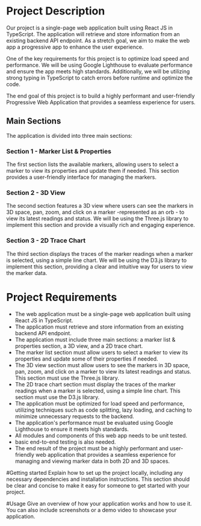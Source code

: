 # Project Description
Our project is a single-page web application built using React JS in TypeScript. 
The application will retrieve and store information from an existing backend API endpoint. 
As a stretch goal, we aim to make the web app a progressive app to enhance the user experience.

One of the key requirements for this project is to optimize load speed and performance. 
We will be using Google Lighthouse to evaluate performance and ensure the app meets high standards.
Additionally, we will be utilizing strong typing in TypeScript to catch errors before runtime and optimize the code.

The end goal of this project is to build a highly performant and user-friendly Progressive Web Application that provides a seamless experience for users.

## Main Sections
The application is divided into three main sections:

### Section 1 - Marker List & Properties
The first section lists the available markers, allowing users to select a marker to view its properties and update them if needed. 
This section provides a user-friendly interface for managing the markers.

### Section 2 - 3D View
The second section features a 3D view where users can see the markers in 3D space, pan, zoom, and click on a marker -represented as an orb - to view its latest readings and status. 
We will be using the Three.js library to implement this section and provide a visually rich and engaging experience.

### Section 3 - 2D Trace Chart
The third section displays the traces of the marker readings when a marker is selected, using a simple line chart. 
We will be using the D3.js library to implement this section, providing a clear and intuitive way for users to view the marker data.

# Project Requirements
- The web application must be a single-page web application built using React JS in TypeScript.
- The application must retrieve and store information from an existing backend API endpoint.
- The application must include three main sections: a marker list & properties section, a 3D view, and a 2D trace chart.
- The marker list section must allow users to select a marker to view its properties and update some of their properties if needed.
- The 3D view section must allow users to see the markers in 3D space, pan, zoom, and click on a marker to view its latest readings and status. This section must use the Three.js library.
- The 2D trace chart section must display the traces of the marker readings when a marker is selected, using a simple line chart. This section must use the D3.js library.
- The application must be optimized for load speed and performance, utilizing techniques such as code splitting, lazy loading, and caching to minimize unnecessary requests to the backend.
- The application's performance must be evaluated using Google Lighthouse to ensure it meets high standards.
- All modules and components of this web app needs to be unit tested.
- basic end-to-end testing is also needed.
- The end result of the project must be a highly performant and user-friendly web application that provides a seamless experience for managing and viewing marker data in both 2D and 3D spaces.

#Getting started
Explain how to set up the project locally, including any necessary dependencies and installation instructions. This section should be clear and concise to make it easy for someone to get started with your project.

#Usage
Give an overview of how your application works and how to use it. You can also include screenshots or a demo video to showcase your application.

